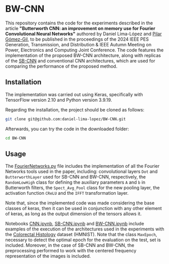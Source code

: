 # BW-CNN
This repository contains the code for the experiments described in the article **"Butterworth CNN: an improvement on memory use for Fourier Convolutional Neural Networks"** authored by Daniel Lima-López and [Pilar Gómez-Gil](https://scholar.google.com/citations?user=M3yVI1oAAAAJ&hl=es), to be published in the proceedings of the 2024 IEEE PES Generation, Transmission, and Distribution & IEEE Autumn Meeting on Power, Electronics and Computing Joint Conference. The code features the implementation of the proposed BW-CNN architecture, along with replicas of the [SB-CNN](https://www.sciencedirect.com/science/article/abs/pii/S0925231219310148) and conventional CNN architectures, which are used for comparing the performance of the proposed method.


## Installation
The implementation was carried out using Keras, specifically with TensorFlow version 2.10 and Python version 3.9.19.

Regarding the installation, the project should be cloned as follows:
```bash
git clone git@github.com:daniel-lima-lopez/BW-CNN.git
```
Afterwards, you can try the code in the downloaded folder:
```bash
cd BW-CNN
```

## Usage
The [FourierNetworks.py](FourierNetworks.py) file includes the implementation of all the Fourier Networks tools used in the paper, including: convolutional layers `Dot` and `ButterworthLayer` used for SB-CNN and BW-CNN, respectively, the `RandomLowHigh` class for defining the auxiliary parameters `A` and `b` in Butterworth filters, the `Spect_Avg_Pool` class for the new pooling layer, the activation function `CReLU` and the `IFFT` transformation layer.

Note that, since the implemented code was made considering the base classes of keras, then it can be used in conjunction with any other element of keras, as long as the output dimension of the tensors allows it.

Notebooks [CNN.ipynb](CNN.ipynb), [SB-CNN.ipynb](SB-CNN.ipynb) and [BW-CNN.ipynb](BW-CNN.ipynb) include examples of the execution of the architectures used in the experiments with the [Colorectal Histology](https://www.tensorflow.org/datasets/catalog/colorectal_histology) dataset (HMNIST). Note that the class `MaxEpoch`, necessary to detect the optimal epoch for the evaluation on the test, set is included. Moreover, in the case of SB-CNN and BW-CNN, the preprocessing performed to work with the centered frequency representation of the images is included.
